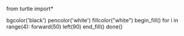 from turtle import*

bgcolor('black')
pencolor('white')
fillcolor("white")
begin_fill()
for i in range(4):
    forward(50)
    left(90)
end_fill()
done()
